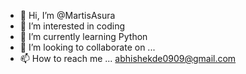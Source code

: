 - 👋 Hi, I’m @MartisAsura
- 👀 I’m interested in coding
- 🌱 I’m currently learning Python
- 💞️ I’m looking to collaborate on ...
- 📫 How to reach me ... abhishekde0909@gmail.com

<!---
MartisAsura/MartisAsura is a ✨ special ✨ repository because its `README.md` (this file) appears on your GitHub profile.
You can click the Preview link to take a look at your changes.
--->

